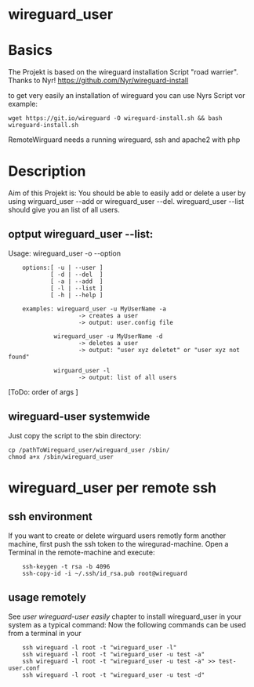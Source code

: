 # wireguard_user

# Basics
The Projekt is based on the wireguard installation Script "road warrier". 
Thanks to Nyr!
    https://github.com/Nyr/wireguard-install

to get very easily an installation of wireguard you can use Nyrs Script vor example: 

    wget https://git.io/wireguard -O wireguard-install.sh && bash wireguard-install.sh

RemoteWirguard needs a running wireguard, ssh and apache2 with php


# Description
Aim of this Projekt is: You should be able to easily add or delete a user by using wirguard_user --add or wireguard_user --del. wireguard_user --list should give you an list of all users.

## optput wireguard_user --list: 

Usage: wireguard_user -o --option

        options:[ -u | --user ]
                [ -d | --del  ]
                [ -a | --add  ]
                [ -l | --list ]
                [ -h | --help ]

        examples: wireguard_user -u MyUserName -a
                        -> creates a user 
                        -> output: user.config file

                 wireguard_user -u MyUserName -d
                        -> deletes a user 
                        -> output: "user xyz deletet" or "user xyz not found"

                 wirguard_user -l
                        -> output: list of all users

[ToDo: order of args ]

## wireguard-user systemwide
Just copy the script to the sbin directory:

	cp /pathToWireguard_user/wireguard_user /sbin/
	chmod a+x /sbin/wireguard_user

# wireguard_user per remote ssh

## ssh environment
If you want to create or delete wirguard users remotly form another machine, first push the ssh token to the wiregurad-machine. 
Open a Terminal in the remote-machine and execute:

		ssh-keygen -t rsa -b 4096
		ssh-copy-id -i ~/.ssh/id_rsa.pub root@wireguard

## usage remotely
See *user wireguard-user easily* chapter to install wireguard_user in your system as a typical command:
Now the following commands can be used from a terminal in your 


		ssh wireguard -l root -t "wireguard_user -l"
		ssh wireguard -l root -t "wireguard_user -u test -a"
		ssh wireguard -l root -t "wireguard_user -u test -a" >> test-user.conf
		ssh wireguard -l root -t "wireguard_user -u test -d"
		
